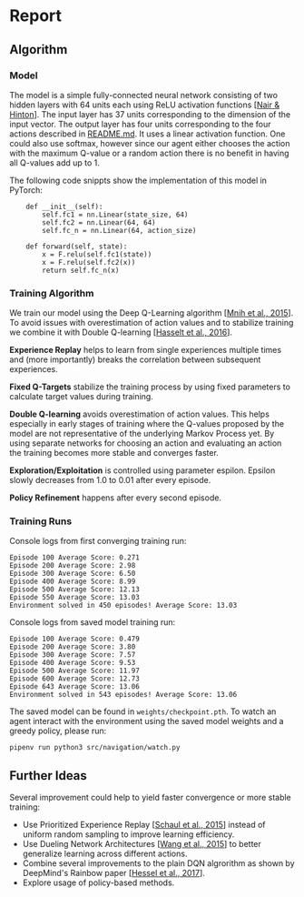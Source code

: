 # Report

## Algorithm

### Model

The model is a simple fully-connected neural network consisting of two hidden layers with 64 units each using ReLU activation functions [[Nair & Hinton](http://www.cs.toronto.edu/~fritz/absps/reluICML.pdf)]. The input layer has 37 units corresponding to the dimension of the input vector. The output layer has four units corresponding to the four actions described in [README.md](README.md). It uses a linear activation function. One could also use softmax, however since our agent either chooses the action with the maximum Q-value or a random action there is no benefit in having all Q-values add up to 1.

The following code snippts show the implementation of this model in PyTorch:

```
    def __init__(self):
        self.fc1 = nn.Linear(state_size, 64)
        self.fc2 = nn.Linear(64, 64)
        self.fc_n = nn.Linear(64, action_size)

    def forward(self, state):
        x = F.relu(self.fc1(state))
        x = F.relu(self.fc2(x))
        return self.fc_n(x)
```

### Training Algorithm

We train our model using the Deep Q-Learning algorithm [[Mnih et al., 2015](https://www.nature.com/articles/nature14236)]. To avoid issues with overestimation of action values and to stabilize training we combine it with Double Q-learning [[Hasselt et al., 2016](http://www.aaai.org/ocs/index.php/AAAI/AAAI16/paper/download/12389/11847)].

**Experience Replay** helps to learn from single experiences multiple times and (more importantly) breaks the correlation between subsequent experiences.

**Fixed Q-Targets** stabilize the training process by using fixed parameters to calculate target values during training.

**Double Q-learning** avoids overestimation of action values. This helps especially in early stages of training where the Q-values proposed by the model are not representative of the underlying Markov Process yet. By using separate networks for choosing an action and evaluating an action the training becomes more stable and converges faster.

**Exploration/Exploitation** is controlled using parameter espilon. Epsilon slowly decreases from 1.0 to 0.01 after every episode.

**Policy Refinement** happens after every second episode.

### Training Runs

Console logs from first converging training run:

```
Episode 100	Average Score: 0.271
Episode 200	Average Score: 2.98
Episode 300	Average Score: 6.50
Episode 400	Average Score: 8.99
Episode 500	Average Score: 12.13
Episode 550	Average Score: 13.03
Environment solved in 450 episodes!	Average Score: 13.03
```

Console logs from saved model training run:

```
Episode 100	Average Score: 0.479
Episode 200	Average Score: 3.80
Episode 300	Average Score: 7.57
Episode 400	Average Score: 9.53
Episode 500	Average Score: 11.97
Episode 600	Average Score: 12.73
Episode 643	Average Score: 13.06
Environment solved in 543 episodes!	Average Score: 13.06
```

The saved model can be found in `weights/checkpoint.pth`. To watch an agent interact with the environment using the saved model weights and a greedy policy, please run:

```
pipenv run python3 src/navigation/watch.py
```

## Further Ideas

Several improvement could help to yield faster convergence or more stable training:

- Use Prioritized Experience Replay [[Schaul et al., 2015](https://arxiv.org/abs/1511.05952)] instead of uniform random sampling to improve learning efficiency.
- Use Dueling Network Architectures [[Wang et al., 2015](https://arxiv.org/abs/1511.06581)] to better generalize learning across different actions.
- Combine several improvements to the plain DQN algrorithm as shown by DeepMind's Rainbow paper [[Hessel et al., 2017](https://deepmind.com/research/publications/rainbow-combining-improvements-deep-reinforcement-learning/)].
- Explore usage of policy-based methods.
